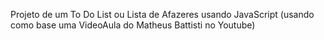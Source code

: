  Projeto de um To Do List ou Lista de Afazeres usando JavaScript (usando como base uma VideoAula do Matheus Battisti no Youtube)